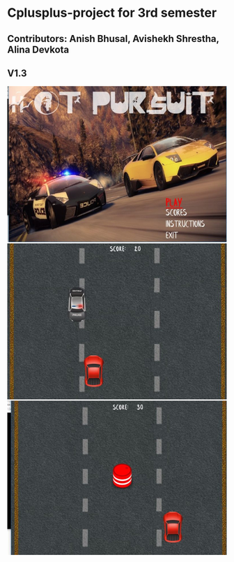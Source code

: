 # Cplusplus-project for 3rd semester
## Contributors: Anish Bhusal, Avishekh Shrestha, Alina Devkota
## V1.3

![Game Menu](/images/gamemenu.jpg)
![car](/images/car.jpg)
![barrel](/images/barrel.jpg)

